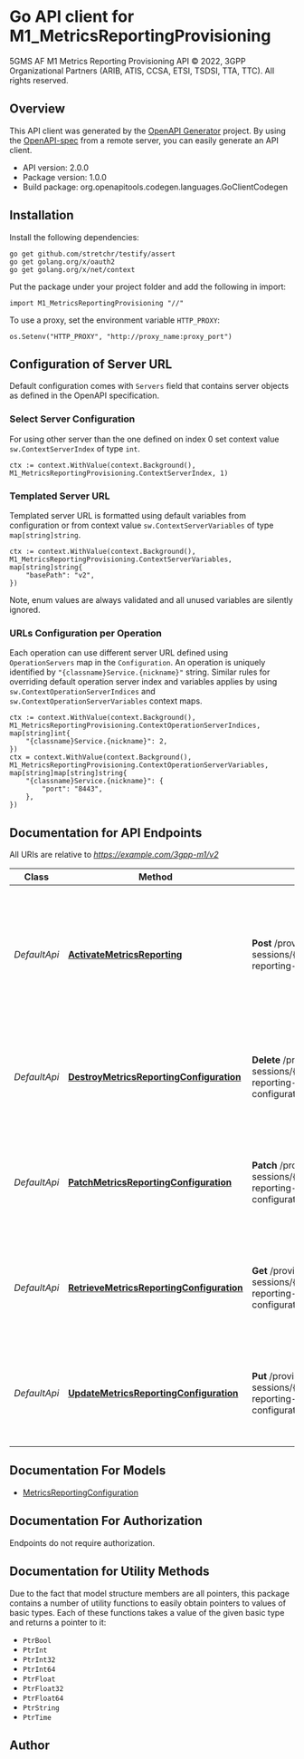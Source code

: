 # Go API client for M1_MetricsReportingProvisioning

5GMS AF M1 Metrics Reporting Provisioning API
© 2022, 3GPP Organizational Partners (ARIB, ATIS, CCSA, ETSI, TSDSI, TTA, TTC).
All rights reserved.


## Overview
This API client was generated by the [OpenAPI Generator](https://openapi-generator.tech) project.  By using the [OpenAPI-spec](https://www.openapis.org/) from a remote server, you can easily generate an API client.

- API version: 2.0.0
- Package version: 1.0.0
- Build package: org.openapitools.codegen.languages.GoClientCodegen

## Installation

Install the following dependencies:

```shell
go get github.com/stretchr/testify/assert
go get golang.org/x/oauth2
go get golang.org/x/net/context
```

Put the package under your project folder and add the following in import:

```golang
import M1_MetricsReportingProvisioning "//"
```

To use a proxy, set the environment variable `HTTP_PROXY`:

```golang
os.Setenv("HTTP_PROXY", "http://proxy_name:proxy_port")
```

## Configuration of Server URL

Default configuration comes with `Servers` field that contains server objects as defined in the OpenAPI specification.

### Select Server Configuration

For using other server than the one defined on index 0 set context value `sw.ContextServerIndex` of type `int`.

```golang
ctx := context.WithValue(context.Background(), M1_MetricsReportingProvisioning.ContextServerIndex, 1)
```

### Templated Server URL

Templated server URL is formatted using default variables from configuration or from context value `sw.ContextServerVariables` of type `map[string]string`.

```golang
ctx := context.WithValue(context.Background(), M1_MetricsReportingProvisioning.ContextServerVariables, map[string]string{
	"basePath": "v2",
})
```

Note, enum values are always validated and all unused variables are silently ignored.

### URLs Configuration per Operation

Each operation can use different server URL defined using `OperationServers` map in the `Configuration`.
An operation is uniquely identified by `"{classname}Service.{nickname}"` string.
Similar rules for overriding default operation server index and variables applies by using `sw.ContextOperationServerIndices` and `sw.ContextOperationServerVariables` context maps.

```golang
ctx := context.WithValue(context.Background(), M1_MetricsReportingProvisioning.ContextOperationServerIndices, map[string]int{
	"{classname}Service.{nickname}": 2,
})
ctx = context.WithValue(context.Background(), M1_MetricsReportingProvisioning.ContextOperationServerVariables, map[string]map[string]string{
	"{classname}Service.{nickname}": {
		"port": "8443",
	},
})
```

## Documentation for API Endpoints

All URIs are relative to *https://example.com/3gpp-m1/v2*

Class | Method | HTTP request | Description
------------ | ------------- | ------------- | -------------
*DefaultApi* | [**ActivateMetricsReporting**](docs/DefaultApi.md#activatemetricsreporting) | **Post** /provisioning-sessions/{provisioningSessionId}/metrics-reporting-configurations | Activate the Metrics reporting procedure for the specified Provisioning Session by providing the Metrics Reporting Configuration
*DefaultApi* | [**DestroyMetricsReportingConfiguration**](docs/DefaultApi.md#destroymetricsreportingconfiguration) | **Delete** /provisioning-sessions/{provisioningSessionId}/metrics-reporting-configurations/{metricsReportingConfigurationId} | Destroy the specified Metrics Reporting Configuration of the specified Provisioning Session
*DefaultApi* | [**PatchMetricsReportingConfiguration**](docs/DefaultApi.md#patchmetricsreportingconfiguration) | **Patch** /provisioning-sessions/{provisioningSessionId}/metrics-reporting-configurations/{metricsReportingConfigurationId} | Patch the specified Metrics Reporting Configuration for the specified Provisioning Session
*DefaultApi* | [**RetrieveMetricsReportingConfiguration**](docs/DefaultApi.md#retrievemetricsreportingconfiguration) | **Get** /provisioning-sessions/{provisioningSessionId}/metrics-reporting-configurations/{metricsReportingConfigurationId} | Retrieve the specified Metrics Reporting Configuration of the specified Provisioning Session
*DefaultApi* | [**UpdateMetricsReportingConfiguration**](docs/DefaultApi.md#updatemetricsreportingconfiguration) | **Put** /provisioning-sessions/{provisioningSessionId}/metrics-reporting-configurations/{metricsReportingConfigurationId} | Update the specified Metrics Reporting Configuration for the specified Provisioning Session


## Documentation For Models

 - [MetricsReportingConfiguration](docs/MetricsReportingConfiguration.md)


## Documentation For Authorization

 Endpoints do not require authorization.


## Documentation for Utility Methods

Due to the fact that model structure members are all pointers, this package contains
a number of utility functions to easily obtain pointers to values of basic types.
Each of these functions takes a value of the given basic type and returns a pointer to it:

* `PtrBool`
* `PtrInt`
* `PtrInt32`
* `PtrInt64`
* `PtrFloat`
* `PtrFloat32`
* `PtrFloat64`
* `PtrString`
* `PtrTime`

## Author



